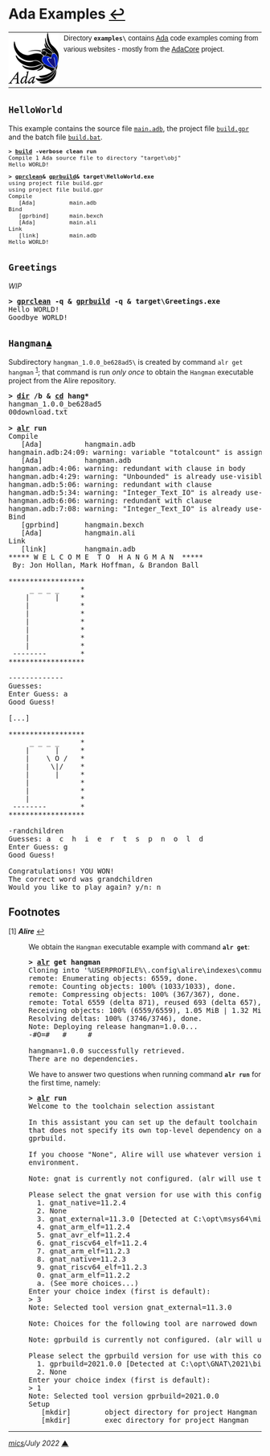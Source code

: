 # <span id="top">Ada Examples</span> <span style="size:25%;"><a href="../README.md">↩</a></span>

<table style="font-family:Helvetica,Arial;font-size:14px;line-height:1.6;">
  <tr>
  <td style="border:0;padding:0 10px 0 0;min-width:100px;"><a href="https://www.adacore.com/" rel="external"><img style="border:0;" src="../docs/images/adamascot.png" width="100" alt="Ada project"/></a></td>
  <td style="border:0;padding:0;vertical-align:text-top;">
    Directory <strong><code>examples\</code></strong> contains <a href="https://www.adacore.com/" rel="external">Ada</a> code examples coming from various websites - mostly from the <a href="https://www.adacore.com/" rel="external">AdaCore</a> project.
  </td>
  </tr>
</table>

## <span id="hello">`HelloWorld`</span>

This example contains the source file [`main.adb`](./HelloWorld/src/main/ada/main.adb), the project file [`build.gpr`](./HelloWorld/build.gpr) and the batch file [`build.bat`](./HelloWorld/build.bat).

<pre style="font-size:80%;">
<b>&gt; <a href="./HelloWorld/build.bat">build</a> -verbose clean run</b>
Compile 1 Ada source file to directory "target\obj"
Hello WORLD!
</pre>

<pre style="font-size:80%;">
<b>&gt; <a href="">gprclean</a>&amp; <a href="">gprbuild</a>&amp; target\HelloWorld.exe</b>
using project file build.gpr
using project file build.gpr
Compile
   [Ada]          main.adb
Bind
   [gprbind]      main.bexch
   [Ada]          main.ali
Link
   [link]         main.adb
Hello WORLD!
</pre>

## <span id="greetings">`Greetings`</span>

*WIP*

<pre>
<b>&gt; <a href="https://docs.adacore.com/gprbuild-docs/html/gprbuild_ug/companion_tools.html#cleaning-up-with-gprclean">gprclean</a> -q &amp; <a href="https://docs.adacore.com/gprbuild-docs/html/gprbuild_ug/building_with_gprbuild.html#command-line">gprbuild</a> -q &amp; target\Greetings.exe</b>
Hello WORLD!
Goodbye WORLD!
</pre>

## <span id="hangman">`Hangman`</span>[**&#x25B4;**](#top)

Subdirectory `hangman_1.0.0_be628ad5\` is created by command `alr get hangman` <sup id="anchor_01">[1](#footnote_01)</sup>; that command is run *only once* to obtain the `Hangman` executable project from the Alire repository.

<pre>
<b>&gt; <a href="https://docs.microsoft.com/en-us/windows-server/administration/windows-commands/dir" rel="external">dir</a> /b &amp; <a href="https://docs.microsoft.com/en-us/windows-server/administration/windows-commands/cd">cd</a> hang*</b>
hangman_1.0.0_be628ad5
00download.txt
&nbsp;
<b>&gt; <a href="https://alire.ada.dev/docs/#first-steps">alr</a> run</b>
Compile
   [Ada]          hangmain.adb
hangmain.adb:24:09: warning: variable "totalcount" is assigned but never read
   [Ada]          hangman.adb
hangman.adb:4:06: warning: redundant with clause in body
hangman.adb:4:29: warning: "Unbounded" is already use-visible through previous use_clause at hangman.ads:2
hangman.adb:5:06: warning: redundant with clause
hangman.adb:5:34: warning: "Integer_Text_IO" is already use-visible through previous use_clause at line 2
hangman.adb:6:06: warning: redundant with clause
hangman.adb:7:08: warning: "Integer_Text_IO" is already use-visible through previous use_clause at line 5
Bind
   [gprbind]      hangmain.bexch
   [Ada]          hangmain.ali
Link
   [link]         hangmain.adb
***** W E L C O M E  T O  H A N G M A N  *****
 By: Jon Hollan, Mark Hoffman, & Brandon Ball

******************
     _ _ _ _     *
    |      |     *
    |            *
    |            *
    |            *
    |            *
    |            *
    |            *
 --------        *
******************

-------------
Guesses:
Enter Guess: a
Good Guess!

[...]

******************
     _ _ _ _     *
    |      |     *
    |    \ O /   *
    |     \|/    *
    |      |     *
    |            *
    |            *
    |            *
 --------        *
******************

-randchildren
Guesses: a  c  h  i  e  r  t  s  p  n  o  l  d
Enter Guess: g
Good Guess!

Congratulations! YOU WON!
The correct word was grandchildren
Would you like to play again? y/n: n
</pre>


## <span id="footnotes">Footnotes</span>

<!--
<span id="footnote_01">[1]</span> ***GNAT Project Files*** [↩](#anchor_01)

<dl><dd>
TODO: <a href="https://docs.adacore.com/gprbuild-docs/html/gprbuild_ug/gnat_project_manager.html#executable-file-names">Executable file names</a>.
</dd>
<dd>
Some project file examples :
<ul><li><a href="https://github.com/AdaCore/gprbuild"><code>AdaCore/gprbuild</code></a> project: <a href="https://github.com/AdaCore/gprbuild/blob/master/gprbuild.gpr"><code>gprbuild.grp</code></a></li>
</ul>
</dd></dl>
-->
<span id="footnote_01">[1]</span> ***Alire*** [↩](#anchor_01)

<dl><dd>
We obtain the <code>Hangman</code> executable example with command <code><b>alr get</b></code>:
</dd>
<dd>
<pre>
<b>&gt; <a href="https://alire.ada.dev/docs/#first-steps">alr</a> get hangman</b>
Cloning into '%USERPROFILE%\.config\alire\indexes\community\repo'...
remote: Enumerating objects: 6559, done.
remote: Counting objects: 100% (1033/1033), done.
remote: Compressing objects: 100% (367/367), done.
remote: Total 6559 (delta 871), reused 693 (delta 657), pack-reused 5526
Receiving objects: 100% (6559/6559), 1.05 MiB | 1.32 MiB/s, done.
Resolving deltas: 100% (3746/3746), done.
Note: Deploying release hangman=1.0.0...
-#O=#   #     #
&nbsp;
hangman=1.0.0 successfully retrieved.
There are no dependencies.
</pre>
</dd>
<dd>
We have to answer two questions when running command <code><b>alr run</b></code> for the first time, namely:
</dd>
<dd>
<pre>
<b>&gt; <a href="https://alire.ada.dev/docs/#first-steps">alr</a> run</b>
Welcome to the toolchain selection assistant
&nbsp;
In this assistant you can set up the default toolchain to be used with any crate
that does not specify its own top-level dependency on a version of gnat or
gprbuild.
&nbsp;
If you choose "None", Alire will use whatever version is found in the
environment.
&nbsp;
Note: gnat is currently not configured. (alr will use the version found in the environment.)
&nbsp;
Please select the gnat version for use with this configuration
  1. gnat_native=11.2.4
  2. None
  3. gnat_external=11.3.0 [Detected at C:\opt\msys64\mingw64\bin\gnat.exe]
  4. gnat_arm_elf=11.2.4
  5. gnat_avr_elf=11.2.4
  6. gnat_riscv64_elf=11.2.4
  7. gnat_arm_elf=11.2.3
  8. gnat_native=11.2.3
  9. gnat_riscv64_elf=11.2.3
  0. gnat_arm_elf=11.2.2
  a. (See more choices...)
Enter your choice index (first is default):
> 3
Note: Selected tool version gnat_external=11.3.0
&nbsp;
Note: Choices for the following tool are narrowed down to releases compatible with just selected gnat_external=11.3.0
&nbsp;
Note: gprbuild is currently not configured. (alr will use the version found in the environment.)
&nbsp;
Please select the gprbuild version for use with this configuration
  1. gprbuild=2021.0.0 [Detected at C:\opt\GNAT\2021\bin\gprbuild.exe]
  2. None
Enter your choice index (first is default):
> 1
Note: Selected tool version gprbuild=2021.0.0
Setup
   [mkdir]        object directory for project Hangman
   [mkdir]        exec directory for project Hangman
</pre>
</dd></dl>

***

*[mics](https://lampwww.epfl.ch/~michelou/)/July 2022* [**&#9650;**](#top)
<span id="bottom">&nbsp;</span>

<!-- link refs -->
